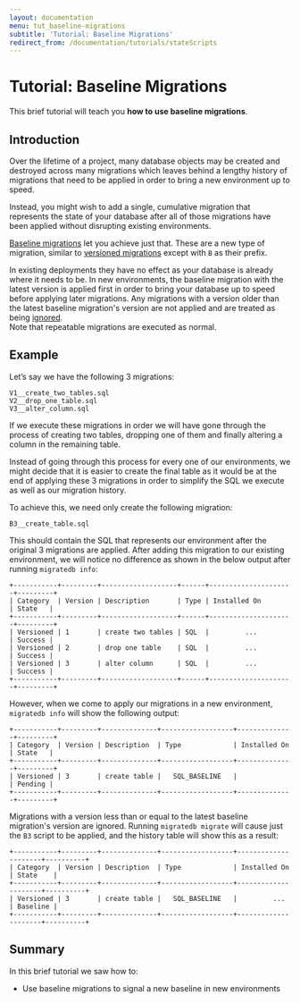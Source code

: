 ```yaml
---
layout: documentation
menu: tut_baseline-migrations
subtitle: 'Tutorial: Baseline Migrations'
redirect_from: /documentation/tutorials/stateScripts
---
```


# Tutorial: Baseline Migrations

This brief tutorial will teach you **how to use baseline migrations**.

## Introduction

Over the lifetime of a project, many database objects may be created and destroyed across many migrations which leaves
behind a lengthy history of migrations that need to be applied in order to bring a new environment up to speed.

Instead, you might wish to add a single, cumulative migration that represents the state of your database after all of
those migrations have been applied without disrupting existing environments.

[Baseline migrations](/migratedb/documentation/concepts/statescripts) let you achieve just that. These are a new type of
migration, similar to [versioned migrations](/migratedb/documentation/concepts/migrations#versioned-migrations) except with `B` as
their prefix.

In existing deployments they have no effect as your database is already where it needs to be. In new environments, the
baseline migration with the latest version is applied first in order to bring your database up to speed before applying
later migrations. Any migrations with a version older than the latest baseline migration's version are not applied and
are treated as being [ignored](/migratedb/documentation/concepts/migrations#migration-states). <br/>
Note that repeatable migrations are executed as normal.

## Example

Let’s say we have the following 3 migrations:

```
V1__create_two_tables.sql
V2__drop_one_table.sql
V3__alter_column.sql
```

If we execute these migrations in order we will have gone through the process of creating two tables, dropping one of
them and finally altering a column in the remaining table.

Instead of going through this process for every one of our environments, we might decide that it is easier to create the
final table as it would be at the end of applying these 3 migrations in order to simplify the SQL we execute as well as
our migration history.

To achieve this, we need only create the following migration:

```
B3__create_table.sql
```

This should contain the SQL that represents our environment after the original 3 migrations are applied. After adding
this migration to our existing environment, we will notice no difference as shown in the below output after
running `migratedb info`:

```
+-----------+---------+-------------------+------+---------------------+---------+
| Category  | Version | Description       | Type | Installed On        | State   |
+-----------+---------+-------------------+------+---------------------+---------+
| Versioned | 1       | create two tables | SQL  |         ...         | Success |
| Versioned | 2       | drop one table    | SQL  |         ...         | Success |
| Versioned | 3       | alter column      | SQL  |         ...         | Success |
+-----------+---------+-------------------+------+---------------------+---------+
```

However, when we come to apply our migrations in a new environment, `migratedb info` will show the following output:

```
+-----------+---------+--------------+------------------+--------------+---------+
| Category  | Version | Description  | Type             | Installed On | State   |
+-----------+---------+--------------+------------------+--------------+---------+
| Versioned | 3       | create table |   SQL_BASELINE   |              | Pending |
+-----------+---------+--------------+------------------+--------------+---------+
```

Migrations with a version less than or equal to the latest baseline migration's version are ignored.
Running `migratedb migrate` will cause just the `B3` script to be applied, and the history table will show this as a
result:

```
+-----------+---------+--------------+------------------+---------------------+----------+
| Category  | Version | Description  | Type             | Installed On        | State    |
+-----------+---------+--------------+------------------+---------------------+----------+
| Versioned | 3       | create table |   SQL_BASELINE   |         ...         | Baseline |
+-----------+---------+--------------+------------------+---------------------+----------+
```

## Summary

In this brief tutorial we saw how to:

- Use baseline migrations to signal a new baseline in new environments
